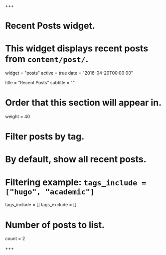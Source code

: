 +++
# Recent Posts widget.
# This widget displays recent posts from `content/post/`.
widget = "posts"
active = true
date = "2016-04-20T00:00:00"

title = "Recent Posts"
subtitle = ""

# Order that this section will appear in.
weight = 40

# Filter posts by tag.
#  By default, show all recent posts.
#  Filtering example: `tags_include = ["hugo", "academic"]`
tags_include = []
tags_exclude = []

# Number of posts to list.
count = 2

+++

